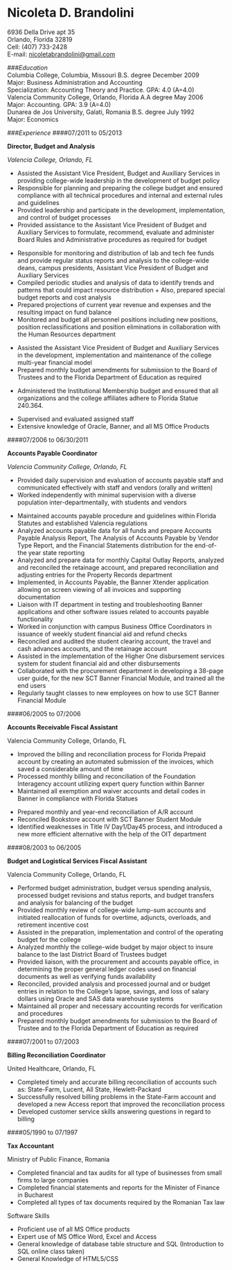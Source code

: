 # Nicoleta D. Brandolini 


6936 Della Drive apt 35                 
Orlando, Florida 32819                     
Cell: (407) 733-2428                         
E-mail: nicoletabrandolini@gmail.com                        


###*Education*                  
Columbia College, Columbia, Missouri B.S. degree December 2009                              
Major: Business Administration and Accounting                            
Specialization: Accounting Theory and Practice. GPA: 4.0 (A=4.0)                      
Valencia Community College, Orlando, Florida A.A degree May 2006                     
Major: Accounting. GPA: 3.9 (A=4.0)                            
Dunarea de Jos University, Galati, Romania B.S. degree July 1992                     
Major: Economics                 

###_Experience_
####07/2011 to 05/2013        

**Director, Budget and Analysis**             


*Valencia College, Orlando, FL*  

*	Assisted the Assistant Vice President, Budget and Auxiliary Services in providing college-wide leadership in the development of budget policy                 
*	Responsible for planning and preparing the college budget and ensured compliance with all technical procedures and internal and external rules and guidelines             
*	Provided leadership and participate in the development, implementation, and control of budget processes            
*	Provided assistance to the Assistant Vice President of Budget and Auxiliary Services to formulate, recommend, evaluate and administer Board Rules and Administrative procedures as required for budget             
+	Responsible for monitoring and distribution of lab and tech fee funds and provide regular status reports and analysis to the college-wide deans, campus presidents, Assistant Vice President of Budget and Auxiliary Services            
+	Compiled periodic studies and analysis of data to identify trends and patterns that could impact resource distribution       + Also, prepared special budget reports and cost analysis              
+	Prepared projections of current year revenue and expenses and the resulting impact on fund balance            
+	Monitored and budget all personnel positions including new positions, position reclassifications and position eliminations in collaboration with the Human Resources department         
-	Assisted the Assistant Vice President of Budget and Auxiliary Services in the development, implementation and maintenance of the college multi-year financial model                     
-	Prepared monthly budget amendments for submission to the Board of Trustees and to the Florida Department of Education as required                   
*	Administered the Institutional Membership budget and ensured that all organizations and the college affiliates adhere to Florida Statue 240.364.                   
+	Supervised and evaluated assigned staff                 
+	Extensive knowledge of Oracle, Banner, and all MS Office Products   

####07/2006 to 06/30/2011 

**Accounts Payable Coordinator**

*Valencia Community College, Orlando, FL*       

* Provided daily supervision and evaluation of accounts payable staff and communicated effectively with staff and vendors (orally and written)                                               
* Worked independently with minimal supervision with a diverse population inter-departmentally, with students and vendors       
+ Maintained accounts payable procedure and guidelines within Florida Statutes and established Valencia regulations                 
+	Analyzed accounts payable data for all funds and prepare Accounts Payable Analysis Report, The Analysis of Accounts Payable by Vendor Type Report, and the Financial Statements distribution for the end-of-the year state reporting           
+	Analyzed and prepare data for monthly Capital Outlay Reports, analyzed and reconciled the retainage account, and prepared reconciliation and adjusting entries for the Property Records department              
+	Implemented, in Accounts Payable, the Banner Xtender application allowing on screen viewing of all invoices and supporting documentation               
+	Liaison with IT department in testing and troubleshooting Banner applications and other software issues related to accounts payable functionality           
+	Worked in conjunction with campus Business Office Coordinators in issuance of weekly student financial aid and refund checks     
+ Reconciled and audited the student clearing account, the travel and cash advances accounts, and the retainage account        
+	Assisted in the implementation of the Higher One disbursement services system for student financial aid and other          disbursements        
+	Collaborated with the procurement department in developing a 38-page user guide, for the new SCT Banner Financial Module, and trained all the end users           
+ Regularly taught classes to new employees on how to use SCT Banner Financial Module               

####06/2005 to 07/2006  

**Accounts Receivable Fiscal Assistant**

Valencia Community College, Orlando, FL 

+	Improved the billing and reconciliation process for Florida Prepaid account by creating an automated submission of the invoices, which saved a considerable amount of time           
+	Processed monthly billing and reconciliation of the Foundation Interagency account utilizing expert query function within Banner         
+	Maintained all exemption and waiver accounts and detail codes in Banner in compliance with Florida Statues       
-	Prepared monthly and year-end reconciliation of A/R account        
-	Reconciled Bookstore account with SCT Banner Student Module         
-	Identified weaknesses in Title IV Day1/Day45 process, and introduced a new more efficient alternative with the help of the OIT department        

####08/2003 to 06/2005        

**Budget and Logistical Services Fiscal Assistant**

Valencia Community College, Orlando, FL            

-	Performed budget administration, budget versus spending analysis, processed budget revisions and status reports, and budget transfers and analysis for balancing of the budget                          
-	Provided monthly review of college-wide lump-sum accounts and initiated reallocation of funds for overtime, adjuncts, overloads, and retirement incentive cost                          
-	Assisted in the preparation, implementation and control of the operating budget for the college                 
-	Analyzed monthly the college-wide budget by major object to insure balance to the last District Board of Trustees budget      
-	Provided liaison, with the procurement and accounts payable office, in determining the proper general ledger codes used on financial documents as well as verifying funds availability                  
-	Reconciled, provided analysis and processed journal and or budget entries in relation to the College’s lapse, savings, and loss of salary dollars using Oracle and SAS data warehouse systems                     
-	Maintained all proper and necessary accounting records for verification and procedures                
- Prepared monthly budget amendments for submission to the Board of Trustee and to the Florida Department of Education as required              

####07/2001 to 07/2003 

**Billing Reconciliation Coordinator**      

United Healthcare, Orlando, FL

- Completed timely and accurate billing reconciliation of accounts such as: State-Farm, Lucent, All State, Hewlett-Packard      
-	Successfully resolved billing problems in the State-Farm account and developed a new Access report that improved the reconciliation process            
-	Developed customer service skills answering questions in regard to billing                  

####05/1990 to 07/1997 

**Tax Accountant**      

Ministry of Public Finance, Romania

-	Completed financial and tax audits for all type of businesses from small firms to large companies         
-	Completed financial statements and reports for the Minister of Finance in Bucharest          
-	Completed all types of tax documents required by the Romanian Tax law         

Software Skills

*	Proficient use of all MS Office products       
*	Expert use of MS Office Word, Excel and Access          
*	General knowledge of database table structure and SQL (Introduction to SQL online class taken) 
* General Knowledge of HTML5/CSS





















